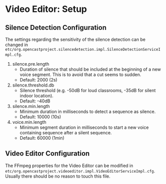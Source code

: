 Video Editor: Setup
===================

Silence Detection Configuration
-------------------------------

The settings regarding the sensitivity of the silence detection can be changed in
`etc/org.opencastproject.silencedetection.impl.SilenceDetectionServiceImpl.cfg`.

1. silence.pre.length
    - Duration of silence that should be included at the beginning of  a new voice segment. This is to avoid that a cut
      seems to sudden.
    - Default: 2000 (2s)
2. silence.threshold.db
    - Silence threshold (e.g. -50dB for loud classrooms, -35dB for silent indoor location).
    - Default: -40dB
3. silence.min.length
    - Minimum duration in milliseconds to detect a sequence as silence.
    - Default: 10000 (10s)
4. voice.min.length
    - Minimum segment duration in milliseconds to start a new voice containing sequence after a silent sequence.
    - Default: 60000 (1min)

Video Editor Configuration
--------------------------

The FFmpeg properties for the Video Editor can be modified in
`etc/org.opencastproject.videoeditor.impl.VideoEditorServiceImpl.cfg`. Usually there should be no reason to touch this
file.
